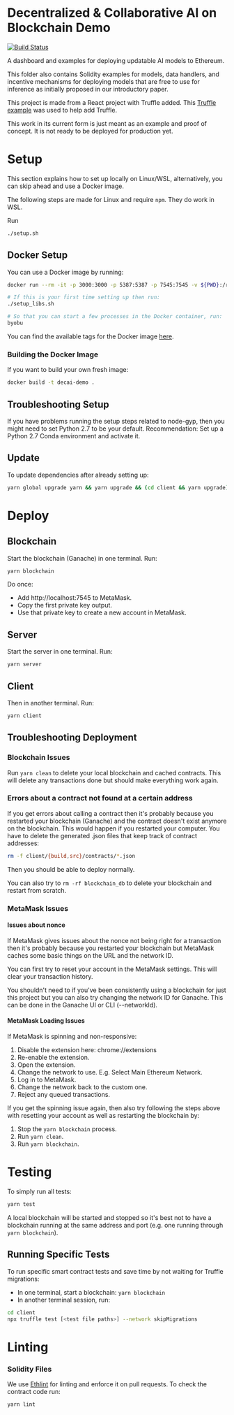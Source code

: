 # Decentralized & Collaborative AI on Blockchain Demo
[![Build Status](https://dev.azure.com/maluuba/0xDeCA10B/_apis/build/status/demo-CI?branchName=master)](https://dev.azure.com/maluuba/0xDeCA10B/_build/latest?definitionId=116&branchName=master)

A dashboard and examples for deploying updatable AI models to Ethereum.

This folder also contains Solidity examples for models, data handlers, and incentive mechanisms for deploying models that are free to use for inference as initially proposed in our introductory paper.

This project is made from a React project with Truffle added. This [Truffle example][truffle-react] was used to help add Truffle.

This work in its current form is just meant as an example and proof of concept.
It is not ready to be deployed for production yet.

# Setup
This section explains how to set up locally on Linux/WSL, alternatively, you can skip ahead and use a Docker image.

The following steps are made for Linux and require `npm`. They do work in WSL.

Run
```bash
./setup.sh
```

## Docker Setup
You can use a Docker image by running:
```bash
docker run --rm -it -p 3000:3000 -p 5387:5387 -p 7545:7545 -v ${PWD}:/root/workspace/demo -v /root/workspace/demo/node_modules -v /root/workspace/demo/client/node_modules --name decai-demo mcr.microsoft.com/samples/blockchain-ai/0xdeca10b-demo bash

# If this is your first time setting up then run:
./setup_libs.sh

# So that you can start a few processes in the Docker container, run:
byobu
```

You can find the available tags for the Docker image [here](https://mcr.microsoft.com/v2/samples/blockchain-ai/0xdeca10b-demo/tags/list).

### Building the Docker Image
If you want to build your own fresh image:
```bash
docker build -t decai-demo .
```

## Troubleshooting Setup
If you have problems running the setup steps related to node-gyp, then you might need to set Python 2.7 to be your default. Recommendation: Set up a Python 2.7 Conda environment and activate it.

## Update
To update dependencies after already setting up:
```bash
yarn global upgrade yarn && yarn upgrade && (cd client && yarn upgrade)
```

# Deploy
## Blockchain
Start the blockchain (Ganache) in one terminal.
Run:
```bash
yarn blockchain
```

Do once:
* Add http://localhost:7545 to MetaMask.
* Copy the first private key output.
* Use that private key to create a new account in MetaMask.

## Server
Start the server in one terminal.
Run:
```bash
yarn server
```

## Client
Then in another terminal.
Run:
```bash
yarn client
```

## Troubleshooting Deployment
### Blockchain Issues
Run `yarn clean` to delete your local blockchain and cached contracts. This will delete any transactions done but should make everything work again.

### Errors about a contract not found at a certain address
If you get errors about calling a contract then it's probably because you restarted your blockchain (Ganache) and the contract doesn't exist anymore on the blockchain.
This would happen if you restarted your computer.
You have to delete the generated .json files that keep track of contract addresses:
```bash
rm -f client/{build,src}/contracts/*.json
```
Then you should be able to deploy normally.

You can also try to `rm -rf blockchain_db` to delete your blockchain and restart from scratch.

### MetaMask Issues
#### Issues about nonce
If MetaMask gives issues about the nonce not being right for a transaction then it's probably because you restarted your blockchain but MetaMask caches some basic things on the URL and the network ID.

You can first try to reset your account in the MetaMask settings. This will clear your transaction history.

You shouldn't need to if you've been consistently using a blockchain for just this project but you can also try changing the network ID for Ganache. This can be done in the Ganache UI or CLI (--networkId).

#### MetaMask Loading Issues
If MetaMask is spinning and non-responsive:
1. Disable the extension here: chrome://extensions
2. Re-enable the extension.
3. Open the extension.
4. Change the network to use. E.g. Select Main Ethereum Network.
5. Log in to MetaMask.
6. Change the network back to the custom one.
7. Reject any queued transactions.

If you get the spinning issue again, then also try following the steps above with resetting your account as well as restarting the blockchain by:
1. Stop the `yarn blockchain` process.
2. Run `yarn clean`.
3. Run `yarn blockchain`.

[ganache]: https://truffleframework.com/ganache
[truffle-react]: https://truffleframework.com/boxes/react

# Testing
To simply run all tests:
```bash
yarn test
```

A local blockchain will be started and stopped so it's best not to have a blockchain running at the same address and port (e.g. one running through `yarn blockchain`).

## Running Specific Tests
To run specific smart contract tests and save time by not waiting for Truffle migrations:
* In one terminal, start a blockchain: `yarn blockchain`
* In another terminal session, run:
```bash
cd client
npx truffle test [<test file paths>] --network skipMigrations
```

# Linting
### Solidity Files
We use [Ethlint][ethlint] for linting and enforce it on pull requests.
To check the contract code run:
```bash
yarn lint
```

[ethlint]: https://github.com/duaraghav8/Ethlint
[overview-paper]: https://aka.ms/0xDeCA10B-paper
[overview-paper-dark]: https://aka.ms/0xDeCA10B-paper-dark
